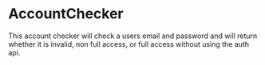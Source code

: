 # AccountChecker

This account checker will check a users email and password and will return whether it is invalid, non full access, or full access without using the auth api.
